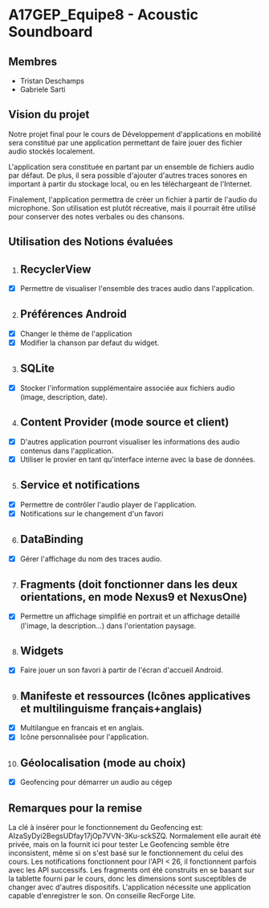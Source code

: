 ﻿# A17GEP_Equipe8 - Acoustic Soundboard

## Membres
* Tristan Deschamps
* Gabriele Sarti

## Vision du projet
Notre projet final pour le cours de Développement d'applications en mobilité sera constitué par une application permettant de faire jouer des fichier audio stockés localement.

 L'application sera constituée en partant par un ensemble de fichiers audio par défaut. De plus, il sera possible d'ajouter d'autres traces sonores en important à partir du stockage local, ou en les téléchargeant de l'Internet. 
 
 Finalement, l'application permettra de créer un fichier à partir de l'audio du microphone. Son utilisation est plutôt récreative, mais il pourrait être utilisé pour conserver des notes verbales ou des chansons.

## Utilisation des Notions évaluées
1. ##	RecyclerView
- [x] Permettre de visualiser l'ensemble des traces audio dans l'application.
2. ##	Préférences Android
- [x] Changer le thème de l'application
- [x] Modifier la chanson par defaut du widget.
3. ## SQLite
- [x] Stocker l'information supplémentaire associée aux fichiers audio (image, description, date).
4. ##	Content Provider (mode source et client)
- [x] D'autres application pourront visualiser les informations des audio contenus dans l'application.
- [x] Utiliser le provier en tant qu'interface interne avec la base de données.
5. ##	Service et notifications
- [x] Permettre de contrôler l'audio player de l'application.
- [x] Notifications sur le changement d'un favori
6. ##	DataBinding
- [x] Gérer l'affichage du nom des traces audio.
7. ##	Fragments (doit fonctionner dans les deux orientations, en mode Nexus9 et NexusOne)
- [x] Permettre un affichage simplifié en portrait et un affichage detaillé (l'image, la description...) dans l'orientation paysage.
8. ##	Widgets
- [x] Faire jouer un son favori à partir de l'écran d'accueil Android.
9. ##	Manifeste et ressources (Icônes applicatives et multilinguisme français+anglais)
- [x] Multilangue en francais et en anglais.
- [x] Icône personnalisée pour l'application.
10. ##	Géolocalisation (mode au choix)
- [x] Geofencing pour démarrer un audio au cégep

## Remarques pour la remise
La clé à insérer pour le fonctionnement du Geofencing est: AIzaSyDyi2BegsUDfay17jOp7VVN-3Ku-sckSZQ. Normalement elle aurait été privée, mais on la fournit ici pour tester
Le Geofencing semble être inconsistent, même si on s'est basé sur le fonctionnement du celui des cours.
Les notifications fonctionnent pour l'API < 26, il fonctionnent parfois avec les API successifs.
Les fragments ont été construits en se basant sur la tablette fourni par le cours, donc les dimensions sont susceptibles de changer avec d'autres dispositifs.
L'application nécessite une application capable d'enregistrer le son. On conseille RecForge Lite.



